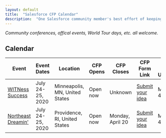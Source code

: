 ```yaml
---
layout: default
title:  "Salesforce CFP Calendar"
description:  "One Salesforce community member's best effort of keeping track of open and upcoming calls for presentations"
---
```


_Community conferences, offical events, World Tour days, etc. all welcome._

## Calendar

| Event | Event Dates | Location | CFP Opens | CFP Closes | CFP Form Link | Date Info Updated |
| --- | --- | --- | --- | --- | --- | --- |
| [WITNess Success](http://witnesssuccess.com/) | July 24-25, 2020 | Minneapolis, MN, United States | Open now | Unknown | [Submit your idea](https://docs.google.com/forms/d/e/1FAIpQLSfXlSXUuCGCAHaTvt6RSJQWdVM2VGPkBywPioKYrUmWaK_XUw/viewform) | March 4, 2020 |
| [Northeast Dreamin'](https://northeastdreamin.com/) | July 24-25, 2020 | Providence, RI, United States | Open now | Monday, April 20 | [Submit your idea](https://northeastdreamin.com/call-for-proposals/) | March 4, 2020 |
